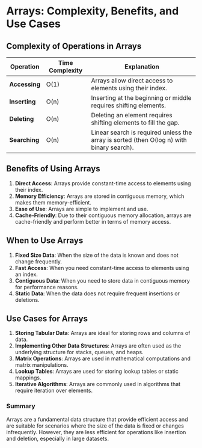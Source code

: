 # Arrays: Complexity, Benefits, and Use Cases

## Complexity of Operations in Arrays

| Operation   | Time Complexity | Explanation                                                                 |
|-------------|-----------------|-----------------------------------------------------------------------------|
| **Accessing** | O(1)            | Arrays allow direct access to elements using their index.                 |
| **Inserting** | O(n)            | Inserting at the beginning or middle requires shifting elements.          |
| **Deleting**  | O(n)            | Deleting an element requires shifting elements to fill the gap.           |
| **Searching** | O(n)            | Linear search is required unless the array is sorted (then O(log n) with binary search). |

## Benefits of Using Arrays
1. **Direct Access**: Arrays provide constant-time access to elements using their index.
2. **Memory Efficiency**: Arrays are stored in contiguous memory, which makes them memory-efficient.
3. **Ease of Use**: Arrays are simple to implement and use.
4. **Cache-Friendly**: Due to their contiguous memory allocation, arrays are cache-friendly and perform better in terms of memory access.

## When to Use Arrays
1. **Fixed Size Data**: When the size of the data is known and does not change frequently.
2. **Fast Access**: When you need constant-time access to elements using an index.
3. **Contiguous Data**: When you need to store data in contiguous memory for performance reasons.
4. **Static Data**: When the data does not require frequent insertions or deletions.

## Use Cases for Arrays
1. **Storing Tabular Data**: Arrays are ideal for storing rows and columns of data.
2. **Implementing Other Data Structures**: Arrays are often used as the underlying structure for stacks, queues, and heaps.
3. **Matrix Operations**: Arrays are used in mathematical computations and matrix manipulations.
4. **Lookup Tables**: Arrays are used for storing lookup tables or static mappings.
5. **Iterative Algorithms**: Arrays are commonly used in algorithms that require iteration over elements.

### Summary
Arrays are a fundamental data structure that provide efficient access and are suitable for scenarios where the size of the data is fixed or changes infrequently. However, they are less efficient for operations like insertion and deletion, especially in large datasets.